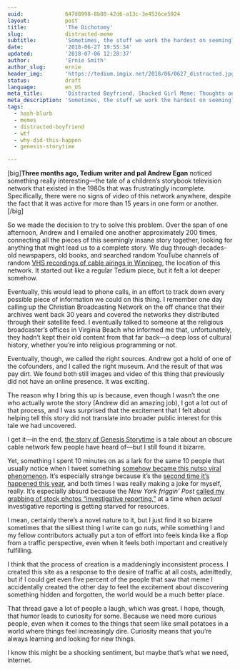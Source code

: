 ```yaml
---
uuid:             647d8998-8b88-42d6-a13c-3e4536ce5924
layout:           post
title:            'The Dichotomy'
slug:             distracted-meme
subtitle:         'Sometimes, the stuff we work the hardest on seemingly gets the least notice—and vice versa. Thoughts on accidentally extending a famous meme.'
date:             '2018-06-27 19:55:34'
updated:          '2018-07-06 12:28:37'
author:           'Ernie Smith'
author_slug:      ernie
header_img:       'https://tedium.imgix.net/2018/06/0627_distracted.jpg'
status:           draft
language:         en_US
meta_title:       'Distracted Boyfriend, Shocked Girl Meme: Thoughts on Distractions'
meta_description: 'Sometimes, the stuff we work the hardest on seemingly gets the least notice—and vice versa. Thoughts on accidentally extending a famous meme.'
tags:
  - hash-blurb
  - memes
  - distracted-boyfriend
  - wtf
  - why-did-this-happen
  - genesis-storytime

---
```


[big]**Three months ago, Tedium writer and pal Andrew Egan** noticed something really interesting—the tale of a children’s storybook television network that existed in the 1980s that was frustratingly incomplete. Specifically, there were no signs of video of this network anywhere, despite the fact that it was active for more than 15 years in one form or another.[/big]

So we made the decision to try to solve this problem. Over the span of one afternoon, Andrew and I emailed one another approximately 200 times, connecting all the pieces of this seemingly insane story together, looking for anything that might lead us to a complete story.  We dug through decades-old newspapers, old books, and searched random YouTube channels of random [VHS recordings of cable airings in Winnipeg](https://www.youtube.com/user/RetroWinnipeg), the location of this network. It started out like a regular Tedium piece, but it felt a lot deeper somehow.

Eventually, this would lead to phone calls, in an effort to track down every possible piece of information we could on this thing. I remember one day calling up the Christian Broadcasting Network on the off chance that their archives went back 30 years and covered the networks they distributed through their satellite feed. I eventually talked to someone at the religious broadcaster’s offices in Virginia Beach who informed me that, unfortunately, they hadn’t kept their old content from that far back—a deep loss of cultural history, whether you’re into religious programming or not.

Eventually, though, we called the right sources. Andrew got a hold of one of the cofounders, and I called the right museum. And the result of that was pay dirt. We found both still images and video of this thing that previously did not have an online presence. It was exciting.

The reason why I bring this up is because, even though I wasn’t the one who actually wrote the story (Andrew did an amazing job), I got a lot out of that process, and I was surprised that the excitement that I felt about helping tell this story did not translate into broader public interest for this tale we had uncovered.

I get it—in the end, [the story of Genesis Storytime](https://tedium.co/2018/04/05/genesis-storytime-cable-channel-history/) is a tale about an obscure cable network few people have heard of—but I still found it bizarre.

Yet, something I spent 10 minutes on as a lark for the same 10 people that usually notice when I tweet something [somehow became this nutso viral phenomenon](https://twitter.com/ShortFormErnie/status/1011570751017713666). It’s especially strange because it’s the [second time it’s happened this year](https://tedium.co/2018/03/01/every-headline-on-the-internet-meme/), and both times I was really making a joke for myself, really. It’s especially absurd because the *New York friggin’ Post* [called my grabbing of stock photos “investigative reporting,”](https://nypost.com/2018/06/26/new-photos-spring-up-from-distracted-boyfriend-meme-star/) at a time when *actual* investigative reporting is getting starved for resources.

I mean, certainly there’s a novel nature to it, but I just find it so bizarre sometimes that the silliest thing I write can go nuts, while something I and my fellow contributors actually put a ton of effort into feels kinda like a flop from a traffic perspective, even when it feels both important and creatively fulfilling.

I think that the process of creation is a maddeningly inconsistent process. I created this site as a response to the desire of traffic at all costs, admittedly, but if I could get even five percent of the people that saw that meme I accidentally created the other day to feel the excitement about discovering something hidden and forgotten, the world would be a much better place.

That thread gave a lot of people a laugh, which was great. I hope, though, that humor leads to curiosity for some. Because we need more curious people, even when it comes to the things that seem like small potatoes in a world where things feel increasingly dire. Curiosity means that you’re always learning and looking for new things.

I know this might be a shocking sentiment, but maybe that’s what we need, internet.
